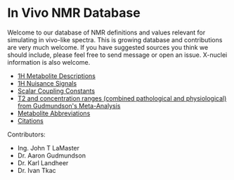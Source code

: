 # In Vivo NMR Database

Welcome to our database of NMR definitions and values relevant for simulating in vivo-like spectra. This is growing database and contributions are very much welcome. If you have suggested sources you think we should include, please feel free to send message or open an issue. X-nuclei information is also welcome.

- [1H Metabolite Descriptions](https://docs.google.com/spreadsheets/d/e/2PACX-1vTFxppt3G4ZP4mQ9Il14yua0uN5AYPxJzMJnfNRVllg6k6dF24pwMSSxK9Mz2XJefZfPaepd4MQpOiA/pubhtml?gid=1730619270&single=true)
- [1H Nuisance Signals](https://docs.google.com/spreadsheets/d/e/2PACX-1vTFxppt3G4ZP4mQ9Il14yua0uN5AYPxJzMJnfNRVllg6k6dF24pwMSSxK9Mz2XJefZfPaepd4MQpOiA/pubhtml?gid=344727318&single=true)
- [Scalar Coupling Constants](https://docs.google.com/spreadsheets/d/e/2PACX-1vTFxppt3G4ZP4mQ9Il14yua0uN5AYPxJzMJnfNRVllg6k6dF24pwMSSxK9Mz2XJefZfPaepd4MQpOiA/pubhtml?gid=1072391978&single=true)
- [T2 and concentration ranges (combined pathological and physiological) from Gudmundson's Meta-Analysis](https://docs.google.com/spreadsheets/d/e/2PACX-1vTFxppt3G4ZP4mQ9Il14yua0uN5AYPxJzMJnfNRVllg6k6dF24pwMSSxK9Mz2XJefZfPaepd4MQpOiA/pubhtml?gid=2062021082&single=true)
- [Metabolite Abbreviations](https://docs.google.com/spreadsheets/d/e/2PACX-1vTFxppt3G4ZP4mQ9Il14yua0uN5AYPxJzMJnfNRVllg6k6dF24pwMSSxK9Mz2XJefZfPaepd4MQpOiA/pubhtml?gid=1332941663&single=true)
- [Citations](https://docs.google.com/spreadsheets/d/e/2PACX-1vTFxppt3G4ZP4mQ9Il14yua0uN5AYPxJzMJnfNRVllg6k6dF24pwMSSxK9Mz2XJefZfPaepd4MQpOiA/pubhtml?gid=1870677180&single=true)

Contributors:
- Ing. John T LaMaster
- Dr. Aaron Gudmundson
- Dr. Karl Landheer
- Dr. Ivan Tkac